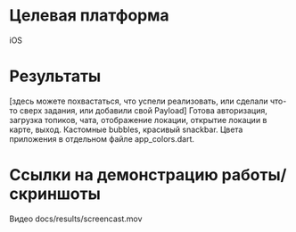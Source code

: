 # Целевая платформа

iOS

# Результаты

[здесь можете похвастаться, что успели реализовать, или сделали что-то сверх задания, или добавили свой Payload]
Готова авторизация, загрузка топиков, чата, отображение локации, открытие локации в карте, выход.
Кастомные bubbles, красивый snackbar.
Цвета приложения в отдельном файле app_colors.dart.

# Ссылки на демонстрацию работы/скриншоты

Видео docs/results/screencast.mov
